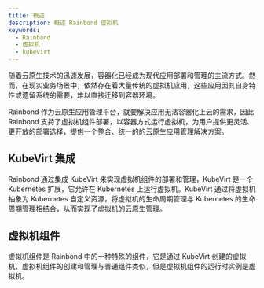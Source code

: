 ```yaml
---
title: 概述
description: 概述 Rainbond 虚拟机
keywords:
  - Rainbond
  - 虚拟机
  - kubevirt
---
```


随着云原生技术的迅速发展，容器化已经成为现代应用部署和管理的主流方式。然而，在现实业务场景中，依然存在着大量传统的虚拟机应用，这些应用因其自身特性或遗留系统的需要，难以直接迁移到容器环境。

Rainbond 作为云原生应用管理平台，就要解决应用无法容器化上云的需求，因此 Rainbond 支持了虚拟机组件部署，以容器方式运行虚拟机，为用户提供更灵活、更开放的部署选择，提供一个整合、统一的的云原生应用管理解决方案。

## KubeVirt 集成

Rainbond 通过集成 KubeVirt 来实现虚拟机组件的部署和管理，KubeVirt 是一个 Kubernetes 扩展，它允许在 Kubernetes 上运行虚拟机。KubeVirt 通过将虚拟机抽象为 Kubernetes 自定义资源，将虚拟机的生命周期管理与 Kubernetes 的生命周期管理相结合，从而实现了虚拟机的云原生管理。

## 虚拟机组件

虚拟机组件是 Rainbond 中的一种特殊的组件，它是通过 KubeVirt 创建的虚拟机，虚拟机组件的创建和管理与普通组件类似，但是虚拟机组件的运行时实例是虚拟机。
